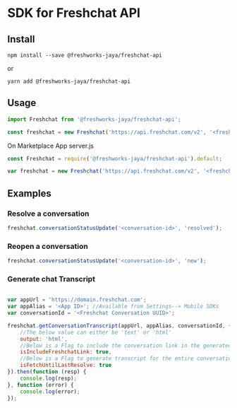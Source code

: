 # SDK for Freshchat API

## Install

```
npm install --save @freshworks-jaya/freshchat-api
```

or

```
yarn add @freshworks-jaya/freshchat-api
```

## Usage

```javascript
import Freshchat from '@freshworks-jaya/freshchat-api';

const freshchat = new Freshchat('https://api.freshchat.com/v2', '<freshchat-api-token>');
```

On Marketplace App server.js

```javascript
const Freshchat = require('@freshworks-jaya/freshchat-api').default;

var freshchat = new Freshchat('https://api.freshchat.com/v2', '<freshchat-api-token>');
```

## Examples

### Resolve a conversation
```javascript
freshchat.conversationStatusUpdate('<conversation-id>', 'resolved');
```

### Reopen a conversation
```javascript
freshchat.conversationStatusUpdate('<conversation-id>', 'new');
```

### Generate chat Transcript
```javascript

var appUrl = 'https://domain.freshchat.com';
var appAlias = '<App ID>'; //Available from Settings--> Mobile SDKs
var conversationId = '<Freshchat Conversation UUID>';

freshchat.getConversationTranscript(appUrl, appAlias, conversationId, {
	//The below value can either be 'text' or 'html'
	output: 'html', 
	//Below is a Flag to include the conversation link in the generated transcript.
	isIncludeFreshchatLink: true, 
	//Below is a Flag to generate transcript for the entire conversation or every interaction. (Create -> Latest message, Reopen -> Latest message)
	isFetchUntilLastResolve: true 
}).then(function (resp) {
	console.log(resp);
}, function (error) {
	console.log(error);
});
```
